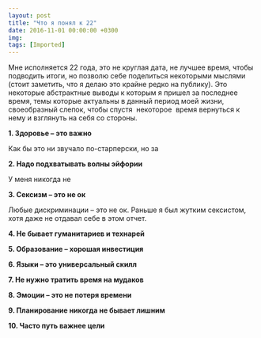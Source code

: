 ```yaml
---
layout: post
title: "Что я понял к 22"
date: 2016-11-01 00:00:00 +0300
img: 
tags: [Imported]
---
```


Мне исполняется 22 года, это не круглая дата, не лучшее время, чтобы подводить итоги, но позволю себе поделиться некоторыми мыслями (стоит заметить, что я делаю это крайне редко на публику). Это некоторые абстрактные выводы к которым я пришел за последнее время, темы которые актуальны в данный период моей жизни, своеобразный слепок, чтобы спустя  некоторое  время вернуться к нему и взглянуть на себя со стороны.

**1\. Здоровье – это важно**

Как бы это ни звучало по-старперски, но за

**2\. Надо подхватывать волны эйфории**

У меня никогда не

**3\. Сексизм – это не ок**

Любые дискриминации – это не ок. Раньше я был жутким сексистом, хотя даже не отдавал себе в этом отчет.

**4\. Не бывает гуманитариев и технарей**

**5\. Образование – хорошая инвестиция**

**6\. Языки – это универсальный скилл**

**7\. Не нужно тратить время на мудаков**

**8\. Эмоции – это не потеря времени**

**9\. Планирование никогда не бывает лишним**

**10\. Часто путь важнее цели**